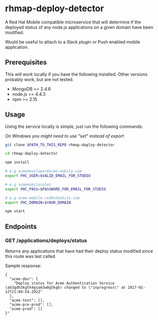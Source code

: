 # rhmap-deploy-detector

A Red Hat Mobile compatible microservice that will determine if the deployed
status of any node.js applications on a given domain have been modified.

Would be useful to attach to a Slack plugin or Push enabled mobile application.

## Prerequisites

This will work locally if you have the following installed. Other versions
probably work, but are not tested.

* MongoDB >= 2.4.6
* node.js >= 4.4.3
* npm >= 2.15

## Usage

Using the service locally is simple, just run the following commands:

_On Windows you might need to use "set" instead of export_
```bash
git clone $PATH_TO_THIS_REPO rhmap-deploy-detector

cd rhmap-deploy-detector

npm install

# e.g acmedeveloper@acme-mobile.com
export FHC_USER=$VALID_EMAIL_FOR_STUDIO

# e.g acmemobilerulez
export FHC_PASS=$PASSWORD_FOR_EMAIL_FOR_STUDIO

# e.g acme-mobile.redhatmobile.com
export FHC_DOMAIN=$YOUR_DOMAIN

npm start
```

## Endpoints

### GET /applications/deploys/status
Returns any applications that have had their deploy status modified since this
route was last called.

Sample response:
```json"
{
  "acme-dev": [
    "Deploy status for Acme Authentication Service (ab3gdh3kgth4gsam3w0g5kgb) changed to \"inprogress\" at 2017-01-12T21:04:54.292Z"
  ],
  "acme-test": [],
  "acme-pre-prod": [],
  "acme-prod": []
}"
```
